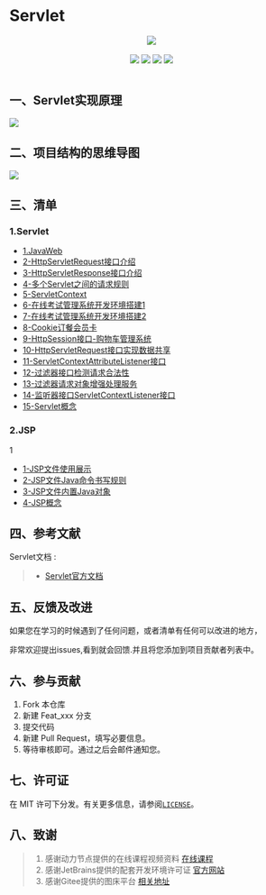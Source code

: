 # Servlet

<center>
<img src="https://gitee.com/YunboCheng/imageBad/raw/master/image/Servlet1.png" >
</center>

<br>

<div align="center">
    <img src="https://img.shields.io/badge/Servlet-容器-mediumslateblue">
    <img src="https://img.shields.io/badge/Tomcat-Http服务器-mediumslateblue">
    <img src="https://img.shields.io/badge/Cookie-识别用户-mediumslateblue">
  <img src="https://visitor-badge.glitch.me/badge?page_id=YunboCheng4379.HTML-CSS-JS-Ajax-jQuery" >
<br>
<br>
</div>

## 一、Servlet实现原理

![](https://gitee.com/YunboCheng/imageBad/raw/master/image/Cookie1.jpg)

## 二、项目结构的思维导图

![](https://gitee.com/YunboCheng/imageBad/raw/master/image/servlet.png)

## 三、清单

### 1.Servlet

-	[1.JavaWeb](./JavaWeb)
-	[2-HttpServletRequest接口介绍](./HttpServletRequest接口介绍)
-	[3-HttpServletResponse接口介绍](./HttpServletResponse接口介绍)
-	[4-多个Servlet之间的请求规则](./多个Servlet之间的请求规则)
-	[5-ServletContext](./ServletContext)
-	[6-在线考试管理系统开发环境搭建1](./在线考试管理系统开发环境搭建)
-	[7-在线考试管理系统开发环境搭建2](./在线考试管理系统开发环境搭建1)
-	[8-Cookie订餐会员卡](./Cookie订餐会员卡)
-	[9-HttpSession接口-购物车管理系统](./HttpSession接口-购物车管理系统)
-	[10-HttpServletRequest接口实现数据共享](./HttpServletRequest接口实现数据共享)
-	[11-ServletContextAttributeListener接口](./ServletContextAttributeListener接口)
-	[12-过滤器接口检测请求合法性](./过滤器接口检测请求合法性)
-	[13-过滤器请求对象增强处理服务](./过滤器请求对象增强处理服务)
-	[14-监听器接口ServletContextListener接口](./监听器接口ServletContextListener接口)
-	[15-Servlet概念](./Servlet概念.md)

### 2.JSP
1
-	[1-JSP文件使用展示](./JSP文件使用展示)
-	[2-JSP文件Java命令书写规则](./JSP文件Java命令书写规则)
-	[3-JSP文件内置Java对象](./JSP文件内置Java对象)
-	[4-JSP概念](./JSP概念.md)

## 四、参考文献

Servlet文档 :

> - [Servlet官方文档](https://tomcat.apache.org/tomcat-5.5-doc/servletapi/)

## 五、反馈及改进

如果您在学习的时候遇到了任何问题，或者清单有任何可以改进的地方，

非常欢迎提出issues,看到就会回馈.并且将您添加到项目贡献者列表中。

## 六、参与贡献

1. Fork 本仓库
2. 新建 Feat_xxx 分支
3. 提交代码
4. 新建 Pull Request，填写必要信息。
5. 等待审核即可。通过之后会邮件通知您。

## 七、许可证

在 MIT 许可下分发。有关更多信息，请参阅[`LICENSE`](./LICENSE)。

## 八、致谢

>  1. 感谢动力节点提供的在线课程视频资料 [在线课程](https://www.bilibili.com/video/BV1Yz411B7Pk)
>  2. 感谢JetBrains提供的配套开发环境许可证 [官方网站](https://www.jetbrains.com/)
>  3. 感谢Gitee提供的图床平台 [相关地址](https://gitee.com/YunboCheng/imageBad)


